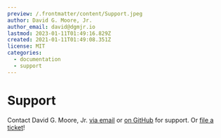 ```yaml
---
preview: /.frontmatter/content/Support.jpeg
author: David G. Moore, Jr.
author_email: david@dgmjr.io
lastmod: 2023-01-11T01:49:16.829Z
created: 2021-01-11T01:49:08.351Z
license: MIT
categories:
  - documentation
  - support
---
```

# Support

Contact David G. Moore, Jr. [via email](david@dgmjr.io) or [on GitHub](https://github.com/dgmjr) for support.  Or [file a ticket](https://dgmjr.boo)!
